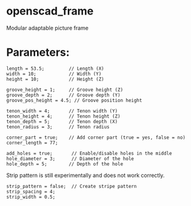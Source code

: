 # openscad_frame
Modular adaptable picture frame

# Parameters:
```
length = 53.5;         // Length (X)
width = 10;            // Width (Y)
height = 10;           // Height (Z)

groove_height = 1;     // Groove height (Z)
groove_depth = 2;      // Groove depth (Y)
groove_pos_height = 4.5; // Groove position height

tenon_width = 4;       // Tenon width (Y)
tenon_height = 4;      // Tenon height (Z)
tenon_depth = 5;       // Tenon depth (X)
tenon_radius = 3;      // Tenon radius

corner_part = true;    // Add corner part (true = yes, false = no)
corner_length = 77;

add_holes = true;       // Enable/disable holes in the middle
hole_diameter = 3;      // Diameter of the hole
hole_depth = 5;        // Depth of the hole
```

Strip pattern is still experimentally and does not work correctly.

```
strip_pattern = false;  // Create stripe pattern
strip_spacing = 4;
strip_width = 0.5;
```

